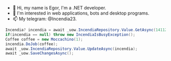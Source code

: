 - 👋 Hi, my name is Egor, I'm a .NET developer.
- 👀 I'm interested in web applications, bots and desktop programs.
- 📫 My telegram: @Incendia23.

``` C#
Incendia? incendia = await _uow.IncendiaRepository.Value.GetAsync(14112003);
if(incendia == null) throw new IncendiaIsBusyException();
Coffee coffee = new Moccachino(1);
incendia.DoJob(coffee);
await _uow.IncendiaRepository.Value.UpdateAsync(incendia);
await _uow.SaveChangesAsync();
```
<!---
lncendia/lncendia is a ✨ special ✨ repository because its `README.md` (this file) appears on your GitHub profile.
You can click the Preview link to take a look at your changes.
--->

